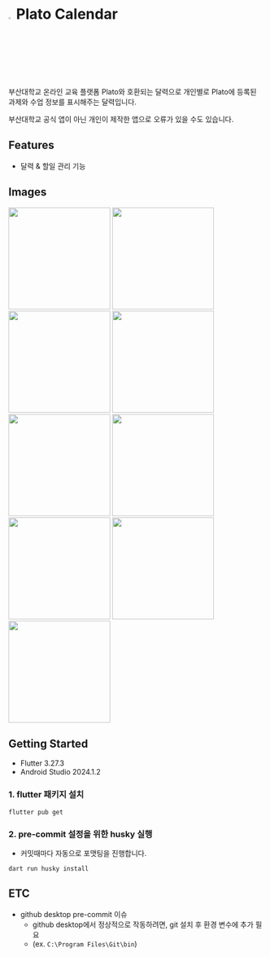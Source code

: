 # <img src = "https://user-images.githubusercontent.com/38664481/115961026-9114f000-a54f-11eb-90c0-aab964dd9202.png" width="3%">Plato Calendar

부산대학교 온라인 교육 플랫폼 Plato와 호환되는 달력으로
개인별로 Plato에 등록된 과제와 수업 정보를 표시해주는 달력입니다.

부산대학교 공식 앱이 아닌 개인이 제작한 앱으로 오류가 있을 수도 있습니다.

## Features
- 달력 & 할일 관리 기능

## Images

<img src="https://github.com/user-attachments/assets/a183f751-da4e-412f-8d87-960cc01c4f7c" width="200" />
<img src="https://github.com/user-attachments/assets/675600bd-2e44-4dbb-8308-a5760488be7a" width="200" />
<img src="https://github.com/user-attachments/assets/92fa1e51-0d73-4618-901d-1cb64a8534f8" width="200" />
<img src="https://github.com/user-attachments/assets/d0fde041-2b49-4067-8dd9-ce5f7ac58abe" width="200" />
<img src="https://github.com/user-attachments/assets/a408418f-06f7-4fa5-a112-73d22b240201" width="200" />
<img src="https://github.com/user-attachments/assets/9af46f62-8991-470a-99c3-c39c6efe9966" width="200" />
<img src="https://github.com/user-attachments/assets/2353ffe0-6145-4520-b076-5a1dd4b0e796" width="200" />
<img src="https://github.com/user-attachments/assets/23ba0ef8-c101-4639-95e6-35419b91e53e" width="200" />
<img src="https://github.com/user-attachments/assets/8c61c4e9-9938-483a-82a7-89d42e82b7bc" width="200" />


## Getting Started
- Flutter 3.27.3
- Android Studio 2024.1.2

### 1. flutter 패키지 설치
```shell
flutter pub get
```

### 2. pre-commit 설정을 위한 husky 실행
- 커밋때마다 자동으로 포맷팅을 진행합니다.
```shell
dart run husky install
```

## ETC
- github desktop pre-commit 이슈
  - github desktop에서 정상적으로 작동하려면, git 설치 후 환경 변수에 추가 필요  
  -  (ex. `C:\Program Files\Git\bin`)
